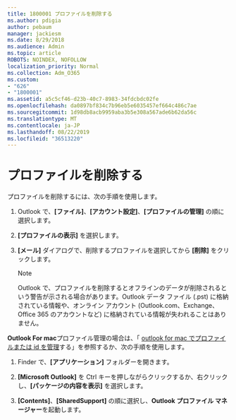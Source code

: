 ```yaml
---
title: 1800001 プロファイルを削除する
ms.author: pdigia
author: pebaum
manager: jackiesm
ms.date: 8/29/2018
ms.audience: Admin
ms.topic: article
ROBOTS: NOINDEX, NOFOLLOW
localization_priority: Normal
ms.collection: Adm_O365
ms.custom:
- "626"
- "1800001"
ms.assetid: a5c5cf46-d23b-40c7-8983-34fdcbdc02fe
ms.openlocfilehash: da0897bf834c7b96eb5e6035457ef664c486c7ae
ms.sourcegitcommit: 1d98db8acb9959aba3b5e308a567ade6b62da56c
ms.translationtype: MT
ms.contentlocale: ja-JP
ms.lasthandoff: 08/22/2019
ms.locfileid: "36513220"
---
```

# <a name="delete-a-profile"></a>プロファイルを削除する

プロファイルを削除するには、次の手順を使用します。
  
1. Outlook で、**[ファイル]**、**[アカウント設定]**、**[プロファイルの管理]** の順に選択します。

2. **[プロファイルの表示]** を選択します。

3. **[メール]** ダイアログで、削除するプロファイルを選択してから **[削除]** をクリックします。

    > [!NOTE]
    > Outlook で、プロファイルを削除するとオフラインのデータが削除されるという警告が示される場合があります。Outlook データ ファイル (.pst) に格納されている情報や、オンライン アカウント (Outlook.com、Exchange、Office 365 のアカウントなど) に格納されている情報が失われることはありません。
  
**Outlook For mac**プロファイル管理の場合は、「 [outlook for mac でプロファイルまたは id を管理](https://support.office.com/article/fed2a955-74df-4a24-bef6-78a426958c4c.aspx)する」を参照するか、次の手順を使用します。
  
1. Finder で、**[アプリケーション]** フォルダーを開きます。

2. **[Microsoft Outlook]** を Ctrl キーを押しながらクリックするか、右クリックし、**[パッケージの内容を表示]** を選択します。

3. **[Contents]**、**[SharedSupport]** の順に選択し、**Outlook プロファイル マネージャー**を起動します。
